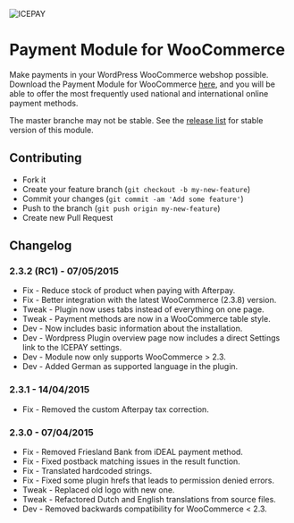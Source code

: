 ![ICEPAY](https://camo.githubusercontent.com/49043ebb42bd9b98941d6013761d4aadcd33f14f/68747470733a2f2f6963657061792e636f6d2f6e6c2f77702d636f6e74656e742f7468656d65732f6963657061792f696d616765732f6865616465722f6c6f676f2e737667)

# Payment Module for WooCommerce

Make payments in your WordPress WooCommerce webshop possible. Download the Payment Module for WooCommerce [here](https://github.com/icepay/WooCommerce/releases), and you will be able to offer the most frequently used national and international online payment methods.

The master branche may not be stable. See the [release list](https://github.com/icepay/WooCommerce/releases) for stable version of this module.

## Contributing ##

* Fork it
* Create your feature branch (`git checkout -b my-new-feature`)
* Commit your changes (`git commit -am 'Add some feature'`)
* Push to the branch (`git push origin my-new-feature`)
* Create new Pull Request

## Changelog ##

### 2.3.2 (RC1) - 07/05/2015
* Fix - Reduce stock of product when paying with Afterpay.
* Fix - Better integration with the latest WooCommerce (2.3.8) version.
* Tweak - Plugin now uses tabs instead of everything on one page.
* Tweak - Payment methods are now in a WooCommerce table style.
* Dev - Now includes basic information about the installation.
* Dev - Wordpress Plugin overview page now includes a direct Settings link to the ICEPAY settings.
* Dev - Module now only supports WooCommerce > 2.3.
* Dev - Added German as supported language in the plugin.

### 2.3.1 - 14/04/2015
* Fix - Removed the custom Afterpay tax correction.

### 2.3.0 - 07/04/2015
* Fix - Removed Friesland Bank from iDEAL payment method.
* Fix - Fixed postback matching issues in the result function.
* Fix - Translated hardcoded strings.
* Fix - Fixed some plugin hrefs that leads to permission denied errors.
* Tweak - Replaced old logo with new one.
* Tweak - Refactored Dutch and English translations from source files.
* Dev - Removed backwards compatibility for WooCommerce < 2.3.
